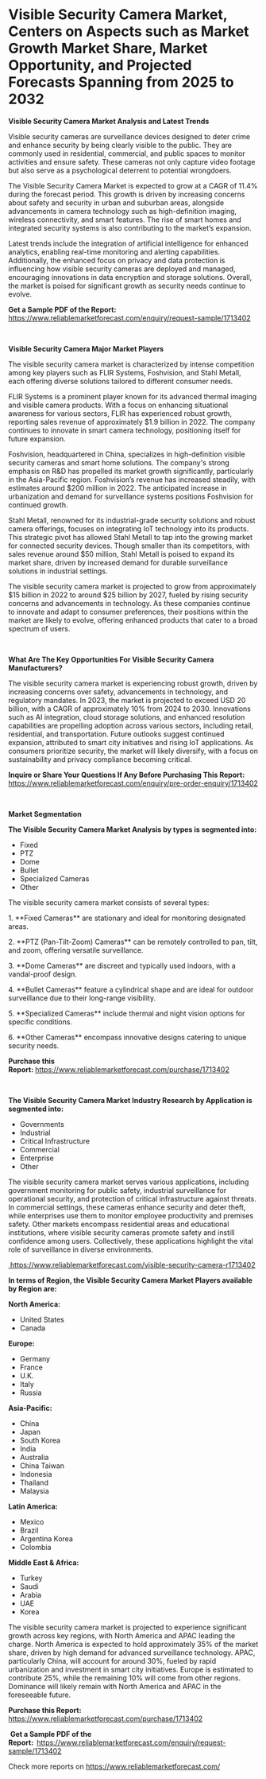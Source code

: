 <p><h1>Visible Security Camera Market, Centers on Aspects such as Market Growth Market Share, Market Opportunity, and Projected Forecasts Spanning from 2025 to 2032</h1></p><p><strong>Visible Security Camera Market Analysis and Latest Trends</strong></p>
<p><p>Visible security cameras are surveillance devices designed to deter crime and enhance security by being clearly visible to the public. They are commonly used in residential, commercial, and public spaces to monitor activities and ensure safety. These cameras not only capture video footage but also serve as a psychological deterrent to potential wrongdoers.</p><p>The Visible Security Camera Market is expected to grow at a CAGR of 11.4% during the forecast period. This growth is driven by increasing concerns about safety and security in urban and suburban areas, alongside advancements in camera technology such as high-definition imaging, wireless connectivity, and smart features. The rise of smart homes and integrated security systems is also contributing to the market’s expansion.</p><p>Latest trends include the integration of artificial intelligence for enhanced analytics, enabling real-time monitoring and alerting capabilities. Additionally, the enhanced focus on privacy and data protection is influencing how visible security cameras are deployed and managed, encouraging innovations in data encryption and storage solutions. Overall, the market is poised for significant growth as security needs continue to evolve.</p></p>
<p><strong>Get a Sample PDF of the Report:&nbsp;</strong> <a href="https://www.reliablemarketforecast.com/enquiry/request-sample/1713402?utm_campaign=3200&utm_medium=2&utm_source=Github&utm_content=ia&utm_term=28032025&utm_id=visible-security-camera">https://www.reliablemarketforecast.com/enquiry/request-sample/1713402</a></p>
<p>&nbsp;</p>
<p><strong>Visible Security Camera Major Market Players</strong></p>
<p><p>The visible security camera market is characterized by intense competition among key players such as FLIR Systems, Foshvision, and Stahl Metall, each offering diverse solutions tailored to different consumer needs.</p><p>FLIR Systems is a prominent player known for its advanced thermal imaging and visible camera products. With a focus on enhancing situational awareness for various sectors, FLIR has experienced robust growth, reporting sales revenue of approximately $1.9 billion in 2022. The company continues to innovate in smart camera technology, positioning itself for future expansion.</p><p>Foshvision, headquartered in China, specializes in high-definition visible security cameras and smart home solutions. The company's strong emphasis on R&D has propelled its market growth significantly, particularly in the Asia-Pacific region. Foshvision’s revenue has increased steadily, with estimates around $200 million in 2022. The anticipated increase in urbanization and demand for surveillance systems positions Foshvision for continued growth.</p><p>Stahl Metall, renowned for its industrial-grade security solutions and robust camera offerings, focuses on integrating IoT technology into its products. This strategic pivot has allowed Stahl Metall to tap into the growing market for connected security devices. Though smaller than its competitors, with sales revenue around $50 million, Stahl Metall is poised to expand its market share, driven by increased demand for durable surveillance solutions in industrial settings.</p><p>The visible security camera market is projected to grow from approximately $15 billion in 2022 to around $25 billion by 2027, fueled by rising security concerns and advancements in technology. As these companies continue to innovate and adapt to consumer preferences, their positions within the market are likely to evolve, offering enhanced products that cater to a broad spectrum of users.</p></p>
<p>&nbsp;</p>
<p><strong>What Are The Key Opportunities For Visible Security Camera Manufacturers?</strong></p>
<p><p>The visible security camera market is experiencing robust growth, driven by increasing concerns over safety, advancements in technology, and regulatory mandates. In 2023, the market is projected to exceed USD 20 billion, with a CAGR of approximately 10% from 2024 to 2030. Innovations such as AI integration, cloud storage solutions, and enhanced resolution capabilities are propelling adoption across various sectors, including retail, residential, and transportation. Future outlooks suggest continued expansion, attributed to smart city initiatives and rising IoT applications. As consumers prioritize security, the market will likely diversify, with a focus on sustainability and privacy compliance becoming critical.</p></p>
<p><strong>Inquire or Share Your Questions If Any Before Purchasing This Report:</strong> <a href="https://www.reliablemarketforecast.com/enquiry/pre-order-enquiry/1713402?utm_campaign=3200&utm_medium=2&utm_source=Github&utm_content=ia&utm_term=28032025&utm_id=visible-security-camera">https://www.reliablemarketforecast.com/enquiry/pre-order-enquiry/1713402</a></p>
<p>&nbsp;</p>
<p><strong>Market Segmentation</strong></p>
<p><strong>The Visible Security Camera Market Analysis by types is segmented into:</strong></p>
<p><ul><li>Fixed</li><li>PTZ</li><li>Dome</li><li>Bullet</li><li>Specialized Cameras</li><li>Other</li></ul></p>
<p><p>The visible security camera market consists of several types: </p><p>1. **Fixed Cameras** are stationary and ideal for monitoring designated areas.</p><p>2. **PTZ (Pan-Tilt-Zoom) Cameras** can be remotely controlled to pan, tilt, and zoom, offering versatile surveillance.</p><p>3. **Dome Cameras** are discreet and typically used indoors, with a vandal-proof design.</p><p>4. **Bullet Cameras** feature a cylindrical shape and are ideal for outdoor surveillance due to their long-range visibility.</p><p>5. **Specialized Cameras** include thermal and night vision options for specific conditions.</p><p>6. **Other Cameras** encompass innovative designs catering to unique security needs.</p></p>
<p><strong>Purchase this Report:&nbsp;</strong><a href="https://www.reliablemarketforecast.com/purchase/1713402?utm_campaign=3200&utm_medium=2&utm_source=Github&utm_content=ia&utm_term=28032025&utm_id=visible-security-camera">https://www.reliablemarketforecast.com/purchase/1713402</a></p>
<p>&nbsp;</p>
<p><strong>The Visible Security Camera Market Industry Research by Application is segmented into:</strong></p>
<p><ul><li>Governments</li><li>Industrial</li><li>Critical Infrastructure</li><li>Commercial</li><li>Enterprise</li><li>Other</li></ul></p>
<p><p>The visible security camera market serves various applications, including government monitoring for public safety, industrial surveillance for operational security, and protection of critical infrastructure against threats. In commercial settings, these cameras enhance security and deter theft, while enterprises use them to monitor employee productivity and premises safety. Other markets encompass residential areas and educational institutions, where visible security cameras promote safety and instill confidence among users. Collectively, these applications highlight the vital role of surveillance in diverse environments.</p></p>
<p><a href="https://www.reliablemarketforecast.com/visible-security-camera-r1713402?utm_campaign=3200&utm_medium=2&utm_source=Github&utm_content=ia&utm_term=28032025&utm_id=visible-security-camera">&nbsp;https://www.reliablemarketforecast.com/visible-security-camera-r1713402</a></p>
<p><strong>In terms of Region, the Visible Security Camera Market Players available by Region are:</strong></p>
<p>
    <p> <strong> North America: </strong>
        <ul>
            <li>United States</li>
            <li>Canada</li>
        </ul>
        </p> 
    <p> <strong> Europe: </strong>
        <ul>
            <li>Germany</li>
            <li>France</li>
            <li>U.K.</li>
            <li>Italy</li>
            <li>Russia</li>
        </ul>
        </p> 
    <p> <strong> Asia-Pacific: </strong>
        <ul>
            <li>China</li>
            <li>Japan</li>
            <li>South Korea</li>
            <li>India</li>
            <li>Australia</li>
            <li>China Taiwan</li>
            <li>Indonesia</li>
            <li>Thailand</li>
            <li>Malaysia</li>
        </ul>
        </p> 
    <p> <strong> Latin America: </strong>
        <ul>
            <li>Mexico</li>
            <li>Brazil</li>
            <li>Argentina Korea</li>
            <li>Colombia</li>
        </ul>
        </p> 
    <p> <strong> Middle East & Africa: </strong>
        <ul>
            <li>Turkey</li>
            <li>Saudi</li>
            <li>Arabia</li>
            <li>UAE</li>
            <li>Korea</li>
        </ul>
    </p>
    </p>
<p><p>The visible security camera market is projected to experience significant growth across key regions, with North America and APAC leading the charge. North America is expected to hold approximately 35% of the market share, driven by high demand for advanced surveillance technology. APAC, particularly China, will account for around 30%, fueled by rapid urbanization and investment in smart city initiatives. Europe is estimated to contribute 25%, while the remaining 10% will come from other regions. Dominance will likely remain with North America and APAC in the foreseeable future.</p></p>
<p><strong>Purchase this Report: </strong><a href="https://www.reliablemarketforecast.com/purchase/1713402?utm_campaign=3200&utm_medium=2&utm_source=Github&utm_content=ia&utm_term=28032025&utm_id=visible-security-camera">https://www.reliablemarketforecast.com/purchase/1713402</a></p>
<p>&nbsp;<strong>Get a Sample PDF of the Report:&nbsp;&nbsp;</strong><a href="https://www.reliablemarketforecast.com/enquiry/request-sample/1713402?utm_campaign=3200&utm_medium=2&utm_source=Github&utm_content=ia&utm_term=28032025&utm_id=visible-security-camera">https://www.reliablemarketforecast.com/enquiry/request-sample/1713402</a></p>
<p><strong></strong></p>
<p>Check more reports on <a href="https://www.reliablemarketforecast.com/?utm_campaign=3200&utm_medium=2&utm_source=Github&utm_content=ia&utm_term=28032025&utm_id=visible-security-camera">https://www.reliablemarketforecast.com/</a></p>